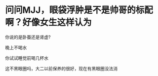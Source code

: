 # 问问MJJ，眼袋浮肿是不是帅哥的标配啊？好像女生这样认为


你说的是卧蚕还是肾虚?

晚上不喝水

你试试睡觉前喝几杯水<img src="static/image/smiley/yct/017.gif" smilieid="40" border="0" alt="" />

这不黑眼圈吗，大二以前保养的很好，现在有黑眼圈没法消
